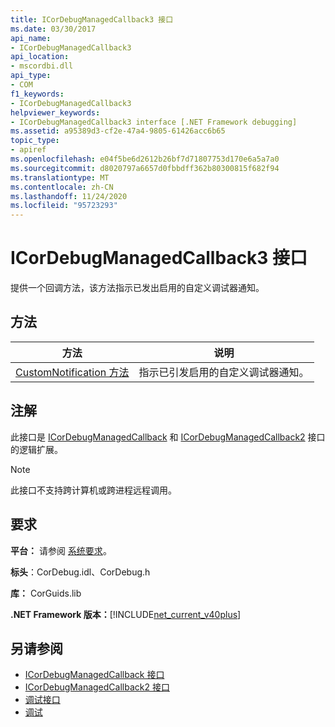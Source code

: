 ```yaml
---
title: ICorDebugManagedCallback3 接口
ms.date: 03/30/2017
api_name:
- ICorDebugManagedCallback3
api_location:
- mscordbi.dll
api_type:
- COM
f1_keywords:
- ICorDebugManagedCallback3
helpviewer_keywords:
- ICorDebugManagedCallback3 interface [.NET Framework debugging]
ms.assetid: a95389d3-cf2e-47a4-9805-61426acc6b65
topic_type:
- apiref
ms.openlocfilehash: e04f5be6d2612b26bf7d71807753d170e6a5a7a0
ms.sourcegitcommit: d8020797a6657d0fbbdff362b80300815f682f94
ms.translationtype: MT
ms.contentlocale: zh-CN
ms.lasthandoff: 11/24/2020
ms.locfileid: "95723293"
---
```

# <a name="icordebugmanagedcallback3-interface"></a>ICorDebugManagedCallback3 接口

提供一个回调方法，该方法指示已发出启用的自定义调试器通知。  
  
## <a name="methods"></a>方法  
  
|方法|说明|  
|------------|-----------------|  
|[CustomNotification 方法](icordebugmanagedcallback3-customnotification-method.md)|指示已引发启用的自定义调试器通知。|  
  
## <a name="remarks"></a>注解  

 此接口是 [ICorDebugManagedCallback](icordebugmanagedcallback-interface.md) 和 [ICorDebugManagedCallback2](icordebugmanagedcallback2-interface.md) 接口的逻辑扩展。  
  
> [!NOTE]
> 此接口不支持跨计算机或跨进程远程调用。  
  
## <a name="requirements"></a>要求  

 **平台：** 请参阅 [系统要求](../../get-started/system-requirements.md)。  
  
 **标头**：CorDebug.idl、CorDebug.h  
  
 **库：** CorGuids.lib  
  
 **.NET Framework 版本：**[!INCLUDE[net_current_v40plus](../../../../includes/net-current-v40plus-md.md)]  
  
## <a name="see-also"></a>另请参阅

- [ICorDebugManagedCallback 接口](icordebugmanagedcallback-interface.md)
- [ICorDebugManagedCallback2 接口](icordebugmanagedcallback2-interface.md)
- [调试接口](debugging-interfaces.md)
- [调试](index.md)
